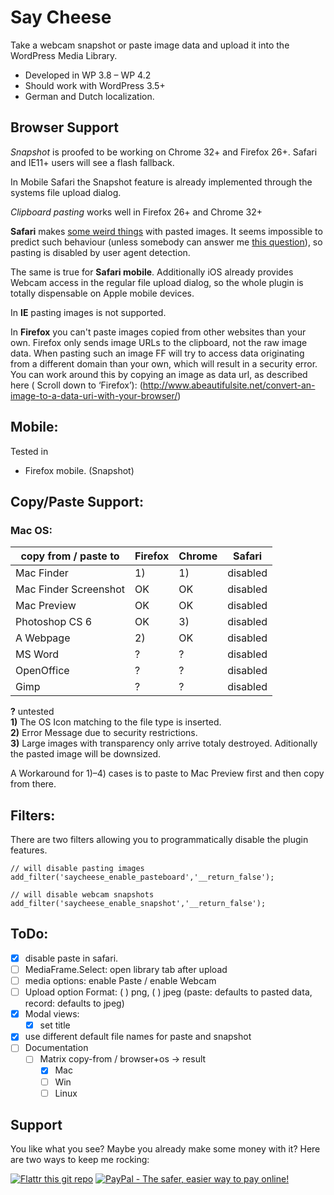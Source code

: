Say Cheese
==========

Take a webcam snapshot or paste image data and upload it into the WordPress Media Library.

 - Developed in WP 3.8 – WP 4.2
 - Should work with WordPress 3.5+
 - German and Dutch localization. 

Browser Support
---------------
*Snapshot* is proofed to be working on Chrome 32+ and Firefox 26+. 
Safari and IE11+ users will see a flash fallback.

In Mobile Safari the Snapshot feature is already implemented through the systems file upload dialog. 

*Clipboard pasting* works well in Firefox 26+ and Chrome 32+ 

**Safari** makes [some weird things](https://bugs.webkit.org/show_bug.cgi?id=49141) with 
pasted images. It seems impossible to predict such behaviour (unless somebody can answer me
[this question](http://stackoverflow.com/questions/21366465/is-there-a-way-to-detect-webkit-fake-url-browser-behavior)), 
so pasting is disabled by user agent detection.

The same is true for **Safari mobile**. Additionally iOS already provides Webcam access in the regular file upload dialog, 
so the whole plugin is totally dispensable on Apple mobile devices.

In **IE** pasting images is not supported. 

In **Firefox** you can't paste images copied from other websites than your own. Firefox only sends 
image URLs to the clipboard, not the raw image data. When pasting such an image FF will try 
to access data originating from a different domain than your own, which will result in a security 
error. You can work around this by copying an image as data url, as described here ( Scroll down to ‘Firefox’):
(http://www.abeautifulsite.net/convert-an-image-to-a-data-uri-with-your-browser/)

Mobile:
-------
Tested in 
 - Firefox mobile. (Snapshot)

Copy/Paste Support:
-------------------

### Mac OS:


| copy from / paste to  | Firefox  | Chrome   | Safari   |
|-----------------------|----------|----------|----------|
| Mac Finder            |    1)    |    1)    | disabled |
| Mac Finder Screenshot |    OK    |    OK    | disabled |
| Mac Preview           |    OK    |    OK    | disabled |
| Photoshop CS 6        |    OK    |    3)    | disabled |
| A Webpage             |    2)    |    OK    | disabled |
| MS Word               |    ?     |    ?     | disabled |
| OpenOffice            |    ?     |    ?     | disabled |
| Gimp                  |    ?     |    ?     | disabled |



**?** untested<br />
**1)** The OS Icon matching to the file type is inserted.<br />
**2)** Error Message due to security restrictions.<br />
**3)** Large images with transparency only arrive totaly destroyed. Aditionally the pasted image will be downsized.<br />

A Workaround for 1)–4) cases is to paste to Mac Preview first and then copy from there.


Filters:
--------
There are two filters allowing you to programmatically disable the plugin features.

    // will disable pasting images
    add_filter('saycheese_enable_pasteboard','__return_false');

    // will disable webcam snapshots
    add_filter('saycheese_enable_snapshot','__return_false');

ToDo:
-----
 - [x] disable paste in safari.
 - [ ] MediaFrame.Select: open library tab after upload
 - [ ] media options: enable Paste / enable Webcam
 - [ ] Upload option Format:  ( ) png, ( ) jpeg (paste: defaults to pasted data, record: defaults to jpeg)
 - [x] Modal views: 
 	- [x] set title
 - [x] use different default file names for paste and snapshot
 - [ ] Documentation
 	- [ ] Matrix copy-from / browser+os -> result
		- [x] Mac
		- [ ] Win
		- [ ] Linux

Support
-------
You like what you see? Maybe you already make some money with it? 
Here are two ways to keep me rocking:

[![Flattr this git repo](http://api.flattr.com/button/flattr-badge-large.png)](https://flattr.com/submit/auto?user_id=joern.lund&url=https://github.com/mcguffin/say-cheese&title=Say%20Cheese&language=php&tags=github&category=software)
<a href="https://www.paypal.com/cgi-bin/webscr?cmd=_s-xclick&hosted_button_id=F8NKC6TCASUXE"><img src="https://www.paypalobjects.com/en_US/i/btn/btn_donate_SM.gif" border="0" name="submit" alt="PayPal - The safer, easier way to pay online!" /></a>
